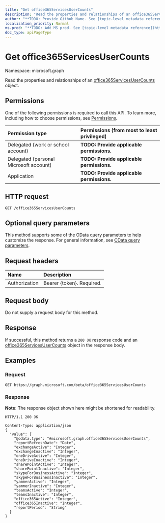 ```yaml
---
title: "Get office365ServicesUserCounts"
description: "Read the properties and relationships of an office365ServicesUserCounts object."
author: "**TODO: Provide Github Name. See [topic-level metadata reference](https://msgo.azurewebsites.net/add/document/guidelines/metadata.html#topic-level-metadata)**"
localization_priority: Normal
ms.prod: "**TODO: Add MS prod. See [topic-level metadata reference](https://msgo.azurewebsites.net/add/document/guidelines/metadata.html#topic-level-metadata)**"
doc_type: apiPageType
---
```


# Get office365ServicesUserCounts
Namespace: microsoft.graph

Read the properties and relationships of an [office365ServicesUserCounts](../resources/office365servicesusercounts.md) object.

## Permissions
One of the following permissions is required to call this API. To learn more, including how to choose permissions, see [Permissions](/graph/permissions-reference).

|Permission type|Permissions (from most to least privileged)|
|:---|:---|
|Delegated (work or school account)|**TODO: Provide applicable permissions.**|
|Delegated (personal Microsoft account)|**TODO: Provide applicable permissions.**|
|Application|**TODO: Provide applicable permissions.**|

## HTTP request

<!-- {
  "blockType": "ignored"
}
-->
``` http
GET /office365ServicesUserCounts
```

## Optional query parameters
This method supports some of the OData query parameters to help customize the response. For general information, see [OData query parameters](/graph/query-parameters).

## Request headers
|Name|Description|
|:---|:---|
|Authorization|Bearer {token}. Required.|

## Request body
Do not supply a request body for this method.

## Response

If successful, this method returns a `200 OK` response code and an [office365ServicesUserCounts](../resources/office365servicesusercounts.md) object in the response body.

## Examples

### Request
<!-- {
  "blockType": "request",
  "name": "get_office365servicesusercounts"
}
-->
``` http
GET https://graph.microsoft.com/beta/office365ServicesUserCounts
```


### Response
**Note:** The response object shown here might be shortened for readability.
<!-- {
  "blockType": "response",
  "truncated": true,
  "@odata.type": "microsoft.graph.office365ServicesUserCounts"
}
-->
``` http
HTTP/1.1 200 OK

Content-Type: application/json
{
  "value": {
    "@odata.type": "#microsoft.graph.office365ServicesUserCounts",
    "reportRefreshDate": "Date",
    "exchangeActive": "Integer",
    "exchangeInactive": "Integer",
    "oneDriveActive": "Integer",
    "oneDriveInactive": "Integer",
    "sharePointActive": "Integer",
    "sharePointInactive": "Integer",
    "skypeForBusinessActive": "Integer",
    "skypeForBusinessInactive": "Integer",
    "yammerActive": "Integer",
    "yammerInactive": "Integer",
    "teamsActive": "Integer",
    "teamsInactive": "Integer",
    "office365Active": "Integer",
    "office365Inactive": "Integer",
    "reportPeriod": "String"
  }
}
```

